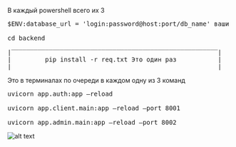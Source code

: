 В каждый powershell всего их 3
<pre>
$ENV:database_url = 'login:password@host:port/db_name' ваши данные

cd backend

|‾‾‾‾‾‾‾‾‾‾‾‾‾‾‾‾‾‾‾‾‾‾‾‾‾‾‾‾‾‾‾‾‾‾‾‾‾‾‾‾‾‾‾‾‾‾‾‾‾‾‾‾‾‾‾|
|         pip install -r req.txt Это один раз           |
|_______________________________________________________|
</pre>
Это в терминалах по очереди в каждом одну из 3 команд 
<pre>
uvicorn app.auth:app —reload

uvicorn app.client.main:app —reload —port 8001

uvicorn app.admin.main:app —reload —port 8002
</pre>
![alt text](https://sun9-50.userapi.com/impg/lhGDOYlV9p6hktVPKE44iIgxj06DVfAQOTJjcQ/7_AzdWSc7Dc.jpg?size=620x437&quality=96&sign=459ad155478687dbaf4cf7b1f6f63a5d&type=album)
